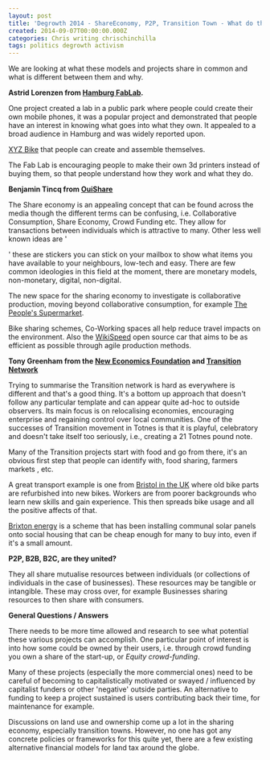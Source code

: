```yaml
---
layout: post
title: 'Degrowth 2014 - ShareEconomy, P2P, Transition Town - What do they share?'
created: 2014-09-07T00:00:00.000Z
categories: Chris writing chrischinchilla
tags: politics degrowth activism
---
```


We are looking at what these models and projects share in common and what is different between them and why.

**Astrid Lorenzen from [Hamburg FabLab](https://www.fablab-hamburg.org/).**

One project created a lab in a public park where people could create their own mobile phones, it was a popular project and demonstrated that people have an interest in knowing what goes into what they own. It appealed to a broad audience in Hamburg and was widely reported upon.

[XYZ Bike](https://www.xyzcargo.com/) that people can create and assemble themselves.

The Fab Lab is encouraging people to make their own 3d printers instead of buying them, so that people understand how they work and what they do.

**Benjamin Tincq from [OuiShare](https://ouishare.net/en)**

The Share economy is an appealing concept that can be found across the media though the different terms can be confusing, i.e. Collaborative Consumption, Share Economy, Crowd Funding etc. They allow for transactions between individuals which is attractive to many. Other less well known ideas are '

<pumpipumpi>' these are stickers you can stick on your mailbox to show what items you have available to your neighbours, low-tech and easy. There are few common ideologies in this field at the moment, there are monetary models, non-monetary, digital, non-digital.</pumpipumpi>

The new space for the sharing economy to investigate is collaborative production, moving beyond collaborative consumption, for example [The People's Supermarket](https://thepeoplessupermarket.org/).

Bike sharing schemes, Co-Working spaces all help reduce travel impacts on the environment. Also the [WikiSpeed](https://wikispeed.org/) open source car that aims to be as efficient as possible through agile production methods.

**Tony Greenham from the [New Economics Foundation](https://www.neweconomics.org/people/entry/tony-greenham) and [Transition Network](https://www.transitionnetwork.org/)**

Trying to summarise the Transition network is hard as everywhere is different and that's a good thing. It's a bottom up approach that doesn't follow any particular template and can appear quite ad-hoc to outside observers. Its main focus is on relocalising economies, encouraging enterprise and regaining control over local communities. One of the successes of Transition movement in Totnes is that it is playful, celebratory and doesn't take itself too seriously, i.e., creating a 21 Totnes pound note.

Many of the Transition projects start with food and go from there, it's an obvious first step that people can identify with, food sharing, farmers markets , etc.

A great transport example is one from [Bristol in the UK](https://www.thebristolbikeproject.org/) where old bike parts are refurbished into new bikes. Workers are from poorer backgrounds who learn new skills and gain experience. This then spreads bike usage and all the positive affects of that.

[Brixton energy](https://brixtonenergy.co.uk/) is a scheme that has been installing communal solar panels onto social housing that can be cheap enough for many to buy into, even if it's a small amount.

**P2P, B2B, B2C, are they united?**

They all share mutualise resources between individuals (or collections of individuals in the case of businesses). These resources may be tangible or intangible. These may cross over, for example Businesses sharing resources to then share with consumers.

**General Questions / Answers**

There needs to be more time allowed and research to see what potential these various projects can accomplish. One particular point of interest is into how some could be owned by their users, i.e. through crowd funding you own a share of the start-up, or _Equity crowd-funding_.

Many of these projects (especially the more commercial ones) need to be careful of becoming to capitalistically motivated or swayed / influenced by capitalist funders or other 'negative' outside parties. An alternative to funding to keep a project sustained is users contributing back their time, for maintenance for example.

Discussions on land use and ownership come up a lot in the sharing economy, especially transition towns. However, no one has got any concrete policies or frameworks for this quite yet, there are a few existing alternative financial models for land tax around the globe.
